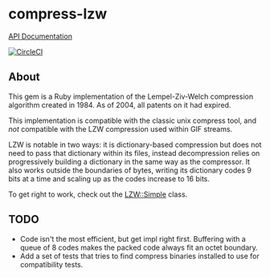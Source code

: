 # compress-lzw

[API Documentation](https://merrilymeredith.github.io/rb-compress-lzw/)

[![CircleCI](https://circleci.com/gh/merrilymeredith/rb-compress-lzw.svg?style=svg)](https://circleci.com/gh/merrilymeredith/rb-compress-lzw)

## About

This gem is a Ruby implementation of the Lempel-Ziv-Welch compression
algorithm created in 1984.  As of 2004, all patents on it had expired.

This implementation is compatible with the classic unix compress tool, and
*not* compatible with the LZW compression used within GIF streams.

LZW is notable in two ways:  it is dictionary-based compression but does not
need to pass that dictionary within its files, instead decompression relies
on progressively building a dictionary in the same way as the compressor. It
also works outside the boundaries of bytes, writing its dictionary codes 9
bits at a time and scaling up as the codes increase to 16 bits.

To get right to work, check out the [LZW::Simple][] class.

[LZW::Simple]: https://merrilymeredith.github.io/rb-compress-lzw/LZW/Simple.html

## TODO

* Code isn't the most efficient, but get impl right first. Buffering with a
queue of 8 codes makes the packed code always fit an octet boundary.
* Add a set of tests that tries to find compress binaries installed to use
for compatibility tests.

